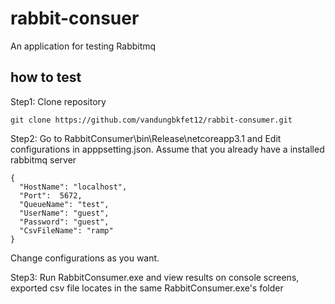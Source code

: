 # rabbit-consuer

An application for testing Rabbitmq

## how to test

Step1: Clone repository

```
git clone https://github.com/vandungbkfet12/rabbit-consumer.git
```

Step2: Go to RabbitConsumer\bin\Release\netcoreapp3.1 and Edit configurations in apppsetting.json. Assume that you already have a installed rabbitmq server

```
{
  "HostName": "localhost",
  "Port":  5672,
  "QueueName": "test",
  "UserName": "guest",
  "Password": "guest",
  "CsvFileName": "ramp"
}
  ```
  Change configurations as you want.
  
  Step3: Run RabbitConsumer.exe and view results on console screens, exported csv file locates in the same RabbitConsumer.exe's folder


